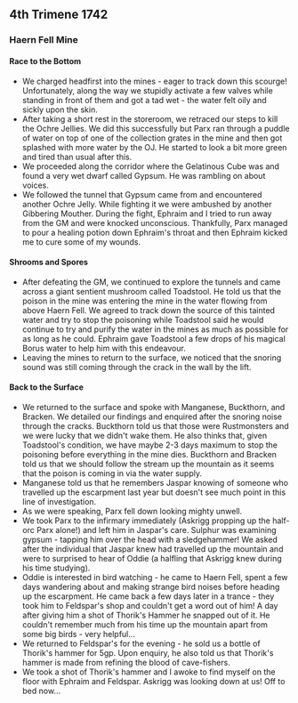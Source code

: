 ## 4th Trimene 1742
### Haern Fell Mine
#### Race to the Bottom
* We charged headfirst into the mines - eager to track down this scourge! Unfortunately, along the way we stupidly activate a few valves while standing in front of them and got a tad wet - the water felt oily and sickly upon the skin.
* After taking a short rest in the storeroom, we retraced our steps to kill the Ochre Jellies. We did this successfully but Parx ran through a puddle of water on top of one of the collection grates in the mine and then got splashed with more water by the OJ. He started to look a bit more green and tired than usual after this.
* We proceeded along the corridor where the Gelatinous Cube was and found a very wet dwarf called Gypsum. He was rambling on about voices.
* We followed the tunnel that Gypsum came from and encountered another Ochre Jelly. While fighting it we were ambushed by another Gibbering Mouther. During the fight, Ephraim and I tried to run away from the GM and were knocked unconscious. Thankfully, Parx managed to pour a healing potion down Ephraim's throat and then Ephraim kicked me to cure some of my wounds.

#### Shrooms and Spores
* After defeating the GM, we continued to explore the tunnels and came across a giant sentient mushroom called Toadstool. He told us that the poison in the mine was entering the mine in the water flowing from above Haern Fell. We agreed to track down the source of this tainted water and try to stop the poisoning while Toadstool said he would continue to try and purify the water in the mines as much as possible for as long as he could. Ephraim gave Toadstool a few drops of his magical Borus water to help him with this endeavour.
* Leaving the mines to return to the surface, we noticed that the snoring sound was still coming through the crack in the wall by the lift.

#### Back to the Surface
* We returned to the surface and spoke with Manganese, Buckthorn, and Bracken. We detailed our findings and enquired after the snoring noise through the cracks. Buckthorn told us that those were Rustmonsters and we were lucky that we didn't wake them. He also thinks that, given Toadstool's condition, we have maybe 2-3 days maximum to stop the poisoning before everything in the mine dies. Buckthorn and Bracken told us that we should follow the stream up the mountain as it seems that the poison is coming in via the water supply.
* Manganese told us that he remembers Jaspar knowing of someone who travelled up the escarpment last year but doesn't see much point in this line of investigation.
* As we were speaking, Parx fell down looking mighty unwell.
* We took Parx to the infirmary immediately (Askrigg propping up the half-orc Parx alone!) and left him in Jaspar's care. Sulphur was examining gypsum - tapping him over the head with a sledgehammer! We asked after the individual that Jaspar knew had travelled up the mountain and were to surprised to hear of Oddie (a halfling that Askrigg knew during his time studying).
* Oddie is interested in bird watching - he came to Haern Fell, spent a few days wandering about and making strange bird noises before heading up the escarpment. He came back a few days later in a trance - they took him to Feldspar's shop and couldn't get a word out of him! A day after giving him a shot of Thorik's Hammer he snapped out of it. He couldn't remember much from his time up the mountain apart from some big birds - very helpful...
* We returned to Feldspar's for the evening - he sold us a bottle of Thorik's hammer for 5gp. Upon enquiry, he also told us that Thorik's hammer is made from refining the blood of cave-fishers.
* We took a shot of Thorik's hammer and I awoke to find myself on the floor with Ephraim and Feldspar. Askrigg was looking down at us! Off to bed now...
